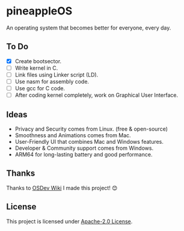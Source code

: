 # pineappleOS  
An operating system that becomes better for everyone, every day.

## To Do
- [X] Create bootsector.
- [ ] Write kernel in C.
- [ ] Link files using Linker script (LD).
- [ ] Use nasm for assembly code.
- [ ] Use gcc for C code.
- [ ] After coding kernel completely, work on Graphical User Interface.

## Ideas
- Privacy and Security comes from Linux. (free & open-source)
- Smoothness and Animations comes from Mac.
- User-Friendly UI that combines Mac and Windows features.
- Developer & Community support comes from Windows.
- ARM64 for long-lasting battery and good performance.

## Thanks
Thanks to [OSDev Wiki](https://wiki.osdev.org) I made this project! 😊

## License
This project is licensed under [Apache-2.0 License](LICENSE).
